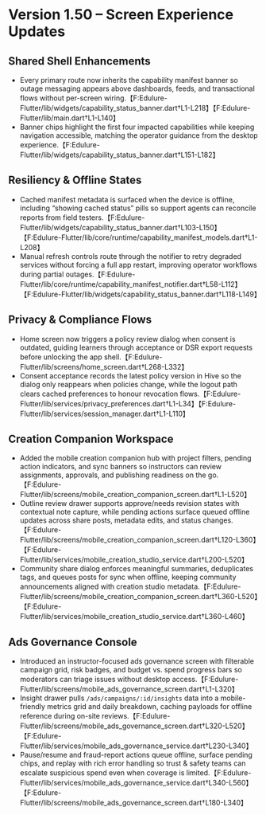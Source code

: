 # Version 1.50 – Screen Experience Updates

## Shared Shell Enhancements
- Every primary route now inherits the capability manifest banner so outage messaging appears above dashboards, feeds, and transactional flows without per-screen wiring.【F:Edulure-Flutter/lib/widgets/capability_status_banner.dart†L1-L218】【F:Edulure-Flutter/lib/main.dart†L1-L140】
- Banner chips highlight the first four impacted capabilities while keeping navigation accessible, matching the operator guidance from the desktop experience.【F:Edulure-Flutter/lib/widgets/capability_status_banner.dart†L151-L182】

## Resiliency & Offline States
- Cached manifest metadata is surfaced when the device is offline, including “showing cached status” pills so support agents can reconcile reports from field testers.【F:Edulure-Flutter/lib/widgets/capability_status_banner.dart†L103-L150】【F:Edulure-Flutter/lib/core/runtime/capability_manifest_models.dart†L1-L208】
- Manual refresh controls route through the notifier to retry degraded services without forcing a full app restart, improving operator workflows during partial outages.【F:Edulure-Flutter/lib/core/runtime/capability_manifest_notifier.dart†L58-L112】【F:Edulure-Flutter/lib/widgets/capability_status_banner.dart†L118-L149】

## Privacy & Compliance Flows
- Home screen now triggers a policy review dialog when consent is outdated, guiding learners through acceptance or DSR export requests before unlocking the app shell.【F:Edulure-Flutter/lib/screens/home_screen.dart†L268-L332】
- Consent acceptance records the latest policy version in Hive so the dialog only reappears when policies change, while the logout path clears cached preferences to honour revocation flows.【F:Edulure-Flutter/lib/services/privacy_preferences.dart†L1-L34】【F:Edulure-Flutter/lib/services/session_manager.dart†L1-L110】

## Creation Companion Workspace
- Added the mobile creation companion hub with project filters, pending action indicators, and sync banners so instructors can review assignments, approvals, and publishing readiness on the go.【F:Edulure-Flutter/lib/screens/mobile_creation_companion_screen.dart†L1-L520】
- Outline review drawer supports approve/needs revision states with contextual note capture, while pending actions surface queued offline updates across share posts, metadata edits, and status changes.【F:Edulure-Flutter/lib/screens/mobile_creation_companion_screen.dart†L120-L360】【F:Edulure-Flutter/lib/services/mobile_creation_studio_service.dart†L200-L520】
- Community share dialog enforces meaningful summaries, deduplicates tags, and queues posts for sync when offline, keeping community announcements aligned with creation studio metadata.【F:Edulure-Flutter/lib/screens/mobile_creation_companion_screen.dart†L360-L520】【F:Edulure-Flutter/lib/services/mobile_creation_studio_service.dart†L360-L460】

## Ads Governance Console
- Introduced an instructor-focused ads governance screen with filterable campaign grid, risk badges, and budget vs. spend progress bars so moderators can triage issues without desktop access.【F:Edulure-Flutter/lib/screens/mobile_ads_governance_screen.dart†L1-L320】
- Insight drawer pulls `/ads/campaigns/:id/insights` data into a mobile-friendly metrics grid and daily breakdown, caching payloads for offline reference during on-site reviews.【F:Edulure-Flutter/lib/screens/mobile_ads_governance_screen.dart†L320-L520】【F:Edulure-Flutter/lib/services/mobile_ads_governance_service.dart†L230-L340】
- Pause/resume and fraud-report actions queue offline, surface pending chips, and replay with rich error handling so trust & safety teams can escalate suspicious spend even when coverage is limited.【F:Edulure-Flutter/lib/services/mobile_ads_governance_service.dart†L340-L560】【F:Edulure-Flutter/lib/screens/mobile_ads_governance_screen.dart†L180-L340】
